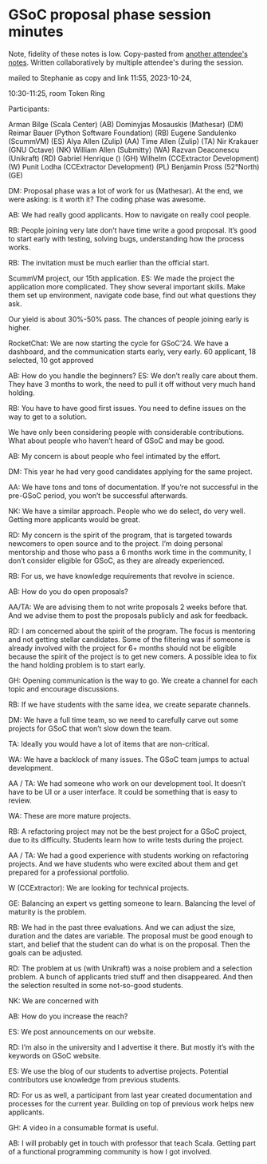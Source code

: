 # GSoC proposal phase session minutes

Note, fidelity of these notes is low. Copy-pasted from [another attendee's notes](https://iffmd.fz-juelich.de/oLcPHGrzQASxln4QJAsZZQ?view#). Written collaboratively by multiple attendee's during the session.

mailed to Stephanie as copy and link 11:55, 2023-10-24,

10:30-11:25, room Token Ring

Participants:

Arman Bilge (Scala Center) (AB)
Dominyjas Mosauskis (Mathesar) (DM)
Reimar Bauer (Python Software Foundation) (RB)
Eugene Sandulenko (ScummVM) (ES)
Alya Allen (Zulip) (AA)
Time Allen (Zulip) (TA)
Nir Krakauer (GNU Octave) (NK)
William Allen (Submitty) (WA)
Razvan Deaconescu (Unikraft) (RD)
Gabriel Henrique () (GH)
Wilhelm (CCExtractor Development) (W)
Punit Lodha (CCExtractor Development) (PL)
Benjamin Pross (52°North) (GE)

DM: Proposal phase was a lot of work for us (Mathesar).
At the end, we were asking: is it worth it?
The coding phase was awesome.

AB: We had really good applicants.
How to navigate on really cool people.

RB: People joining very late don’t have time write a good proposal.
It’s good to start early with testing, solving bugs, understanding how the process works.

RB: The invitation must be much earlier than the official start.

ScummVM project, our 15th application.
ES: We made the project the application more complicated.
They show several important skills. Make them set up environment, navigate code base, find out what questions they ask.

Our yield is about 30%-50% pass.
The chances of people joining early is higher.

RocketChat: We are now starting the cycle for GSoC’24.
We have a dashboard, and the communication starts early, very early.
60 applicant, 18 selected, 10 got approved

AB: How do you handle the beginners?
ES: We don’t really care about them.
They have 3 months to work, the need to pull it off without very much hand holding.

RB: You have to have good first issues.
You need to define issues on the way to get to a solution.

We have only been considering people with considerable contributions.
What about people who haven’t heard of GSoC and may be good.

AB: My concern is about people who feel intimated by the effort.

DM: This year he had very good candidates applying for the same project.

AA: We have tons and tons of documentation.
If you’re not successful in the pre-GSoC period, you won’t be successful afterwards.

NK: We have a similar approach.
People who we do select, do very well.
Getting more applicants would be great.

RD: My concern is the spirit of the program, that is targeted towards newcomers to open source and to the project.
I’m doing personal mentorship and those who pass a 6 months work time in the community, I don’t consider eligible for GSoC, as they are already experienced.

RB: For us, we have knowledge requirements that revolve in science.

AB: How do you do open proposals?

AA/TA: We are advising them to not write proposals 2 weeks before that.
And we advise them to post the proposals publicly and ask for feedback.

RD: I am concerned about the spirit of the program. The focus is mentoring and not getting stellar candidates. Some of the filtering was if
someone is already involved with the project for 6+ months should not be eligible because the spirit of the project
is to get new comers. A possible idea to fix the hand holding problem is to start early.

GH: Opening communication is the way to go.
We create a channel for each topic and encourage discussions.

RB: If we have students with the same idea, we create separate channels.

DM: We have a full time team, so we need to carefully carve out some projects for GSoC that won’t slow down the team.

TA: Ideally you would have a lot of items that are non-critical.

WA: We have a backlock of many issues.
The GSoC team jumps to actual development.

AA / TA: We had someone who work on our development tool.
It doesn’t have to be UI or a user interface.
It could be something that is easy to review.

WA: These are more mature projects.

RB: A refactoring project may not be the best project for a GSoC project, due to its difficulty.
Students learn how to write tests during the project.

AA / TA: We had a good experience with students working on refactoring projects.
And we have students who were excited about them and get prepared for a professional portfolio.

W (CCExtractor): We are looking for technical projects.

GE: Balancing an expert vs getting someone to learn.
Balancing the level of maturity is the problem.

RB: We had in the past three evaluations.
And we can adjust the size, duration and the dates are variable.
The proposal must be good enough to start, and belief that the student can do what is on the proposal.
Then the goals can be adjusted.

RD: The problem at us (with Unikraft) was a noise problem and a selection problem.
A bunch of applicants tried stuff and then disappeared.
And then the selection resulted in some not-so-good students.

NK: We are concerned with

AB: How do you increase the reach?

ES: We post announcements on our website.

RD: I’m also in the university and I advertise it there.
But mostly it’s with the keywords on GSoC website.

ES: We use the blog of our students to advertise projects.
Potential contributors use knowledge from previous students.

RD: For us as well, a participant from last year created documentation and processes for the current year.
Building on top of previous work helps new applicants.

GH: A video in a consumable format is useful.

AB: I will probably get in touch with professor that teach Scala.
Getting part of a functional programming community is how I got involved.
